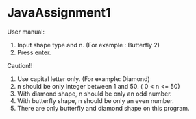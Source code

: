 # JavaAssignment1
User manual:
1. Input shape type and n. (For example : Butterfly 2)
2. Press enter.

Caution!!
1. Use capital letter only. (For example: Diamond)
2. n should be only integer between 1 and 50. ( 0 < n <= 50)
3. With diamond shape, n should be only an odd number.
4. With butterfly shape, n should be only an even number.
5. There are only butterfly and diamond shape on this program.



